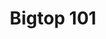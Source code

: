 ---
categories:
- bkk19
description: Bigtop provides an easy way for user to setup Big Data cloud platform
  and try out leading Hadoop-related projects, such as HDFS, Yarn, Mapreduce, and
  Spark. Also, there are lot of commercial usage projects based on bigtop.<br /> <br
  /> In this session, I will cover the following:<br /> * Bigtop on Arm Server<br
  /> * Set up a 3-node cluster with Bigtop<br /> * Run HiBench for Hadoop and Spark
future_image:
  featured: 'true'
  path: /assets/images/featured-images/bkk19/BKK19-TR01.png
session_attendee_num: '6'
session_id: BKK19-TR01
session_room: Session Room 1 (Lotus 1-2)
session_slot:
  end_time: '2019-04-02 14:50:00'
  start_time: '2019-04-02 14:00:00'
session_speakers:
- speaker_bio: Work in Arm software ecosystem more than 10 years. Want to share my
    recent experience in Big Data.
  speaker_company: LINARO
  speaker_image: /assets/images/speakers/bkk19/guodong-xu
  speaker_location: ''
  speaker_name: Guodong Xu
  speaker_position: Tech Lead
  speaker_username: guodong
session_track: Big Data
tag: session
tags:
- Big Data
title: Bigtop 101
---